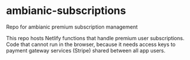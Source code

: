 # ambianic-subscriptions
Repo for ambianic premium subscription management

This repo hosts Netlify functions that handle premium user subscriptions. Code that cannot run in the browser, because it needs access keys to payment gateway services (Stripe) shared between all app users.



